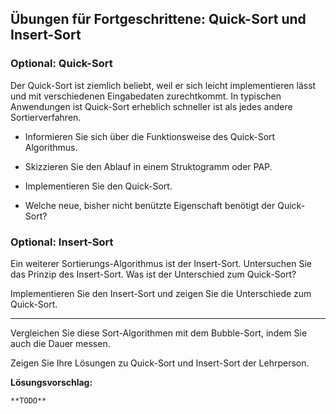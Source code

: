 ## Übungen für Fortgeschrittene: Quick-Sort und Insert-Sort

### Optional: Quick-Sort

Der Quick-Sort ist ziemlich beliebt, weil er sich leicht implementieren
lässt und mit verschiedenen Eingabedaten zurechtkommt. In typischen
Anwendungen ist Quick-Sort erheblich schneller ist als jedes andere
Sortierverfahren.

-   Informieren Sie sich über die Funktionsweise des
    Quick-Sort Algorithmus.

-   Skizzieren Sie den Ablauf in einem Struktogramm oder PAP.

-   Implementieren Sie den Quick-Sort.

-   Welche neue, bisher nicht benützte Eigenschaft benötigt der
    Quick-Sort?

### Optional: Insert-Sort

Ein weiterer Sortierungs-Algorithmus ist der Insert-Sort. Untersuchen
Sie das Prinzip des Insert-Sort. Was ist der Unterschied zum Quick-Sort?

Implementieren Sie den Insert-Sort und zeigen Sie die Unterschiede zum
Quick-Sort.

<hr>

Vergleichen Sie diese Sort-Algorithmen mit dem Bubble-Sort, indem Sie
auch die Dauer messen.

Zeigen Sie Ihre Lösungen zu Quick-Sort und Insert-Sort der Lehrperson.

**Lösungsvorschlag:**

	**TODO**